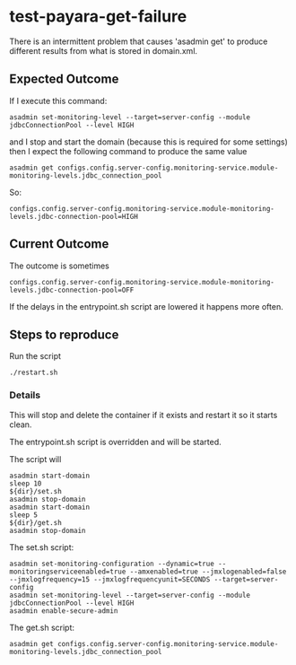 # test-payara-get-failure

There is an intermittent problem that causes 'asadmin get' to produce different results from what is stored in domain.xml.

## Expected Outcome ##

If I execute this command:

    asadmin set-monitoring-level --target=server-config --module jdbcConnectionPool --level HIGH

and I stop and start the domain (because this is required for some settings) then I expect the following command to produce the same value

    asadmin get configs.config.server-config.monitoring-service.module-monitoring-levels.jdbc_connection_pool

So:

    configs.config.server-config.monitoring-service.module-monitoring-levels.jdbc-connection-pool=HIGH

## Current Outcome ##

The outcome is sometimes

    configs.config.server-config.monitoring-service.module-monitoring-levels.jdbc-connection-pool=OFF

If the delays in the entrypoint.sh script are lowered it happens more often.

## Steps to reproduce ## 

Run the script

    ./restart.sh

### Details

This will stop and delete the container if it exists and restart it so it starts clean.

The entrypoint.sh script is overridden and will be started.

The script will

    asadmin start-domain
    sleep 10
    ${dir}/set.sh
    asadmin stop-domain
    asadmin start-domain
    sleep 5
    ${dir}/get.sh
    asadmin stop-domain

The set.sh script:

    asadmin set-monitoring-configuration --dynamic=true --monitoringserviceenabled=true --amxenabled=true --jmxlogenabled=false --jmxlogfrequency=15 --jmxlogfrequencyunit=SECONDS --target=server-config 
    asadmin set-monitoring-level --target=server-config --module jdbcConnectionPool --level HIGH
    asadmin enable-secure-admin

The get.sh script:

    asadmin get configs.config.server-config.monitoring-service.module-monitoring-levels.jdbc_connection_pool



